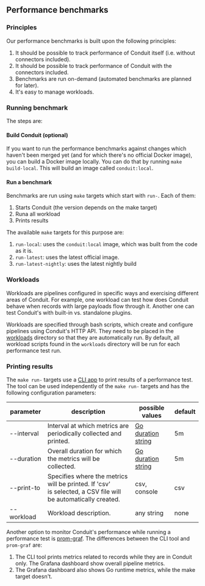 ## Performance benchmarks

### Principles

Our performance benchmarks is built upon the following principles:

1. It should be possible to track performance of Conduit itself (i.e. without connectors included).
2. It should be possible to track performance of Conduit with the connectors included.
3. Benchmarks are run on-demand (automated benchmarks are planned for later).
4. It's easy to manage workloads.

### Running benchmark

The steps are:

#### Build Conduit (optional)

If you want to run the performance benchmarks against changes which haven't been merged yet (and for which there's no
official Docker image), you can build a Docker image locally. You can do that by running `make build-local`. This will
build an image called `conduit:local`.

#### Run a benchmark

Benchmarks are run using `make` targets which start with `run-`. Each of them:
1. Starts Conduit (the version depends on the make target)
2. Runa all workload
3. Prints results

The available `make` targets for this purpose are:
1. `run-local`: uses the `conduit:local` image, which was built from the code as it is.
2. `run-latest`: uses the latest official image.
3. `run-latest-nightly`: uses the latest nightly build

### Workloads

Workloads are pipelines configured in specific ways and exercising different areas of Conduit. For example, one workload 
can test how does Conduit behave when records with large payloads flow through it. Another one can test Conduit's with
built-in vs. standalone plugins.

Workloads are specified through bash scripts, which create and configure pipelines using Conduit's HTTP API. They need 
to be placed in the [workloads](./workloads) directory so that they are automatically run. By default, all workload 
scripts found in the `workloads` directory will be run for each performance test run.

### Printing results

The `make run-` targets use a [CLI app](main.go) to print results of a performance test. The tool can be used independently
of the `make run-` targets and has the following configuration parameters:

| parameter  | description                                                                                                       | possible values                                             | default |
|------------|-------------------------------------------------------------------------------------------------------------------|-------------------------------------------------------------|---------|
| --interval | Interval at which metrics are periodically collected and printed.                                                 | [Go duration string](https://pkg.go.dev/time#ParseDuration) | 5m      |
| --duration | Overall duration for which the metrics will be collected.                                                         | [Go duration string](https://pkg.go.dev/time#ParseDuration) | 5m      |
| --print-to | Specifies where the metrics will be printed. If 'csv'<br/> is selected, a CSV file will be automatically created. | csv, console                                                | csv     |
| --workload | Workload description.                                                                                             | any string                                                  | none    |

Another option to monitor Conduit's performance while running a performance test is [prom-graf](https://github.com/conduitio-labs/prom-graf). 
The differences between the CLI tool and `prom-graf` are:

1. The CLI tool prints metrics related to records while they are in Conduit only. The Grafana dashboard show
   overall pipeline metrics.
2. The Grafana dashboard also shows Go runtime metrics, while the make target doesn't.
